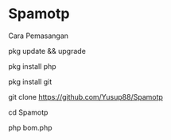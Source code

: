 # Spamotp

Cara Pemasangan

pkg update && upgrade

pkg install php

pkg install git

git clone https://github.com/Yusup88/Spamotp

cd Spamotp

php bom.php
